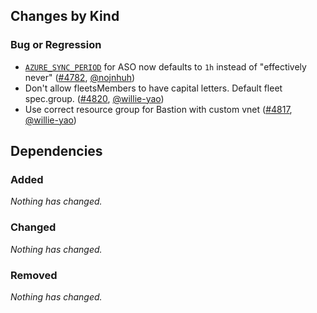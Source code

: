 ## Changes by Kind

### Bug or Regression

- [`AZURE_SYNC_PERIOD`](https://azure.github.io/azure-service-operator/guide/aso-controller-settings-options/#azure_sync_period) for ASO now defaults to `1h` instead of "effectively never" ([#4782](https://github.com/kubernetes-sigs/cluster-api-provider-azure/pull/4782), [@nojnhuh](https://github.com/nojnhuh))
- Don't allow fleetsMembers to have capital letters. Default fleet spec.group. ([#4820](https://github.com/kubernetes-sigs/cluster-api-provider-azure/pull/4820), [@willie-yao](https://github.com/willie-yao))
- Use correct resource group for Bastion with custom vnet ([#4817](https://github.com/kubernetes-sigs/cluster-api-provider-azure/pull/4817), [@willie-yao](https://github.com/willie-yao))

## Dependencies

### Added
_Nothing has changed._

### Changed
_Nothing has changed._

### Removed
_Nothing has changed._
